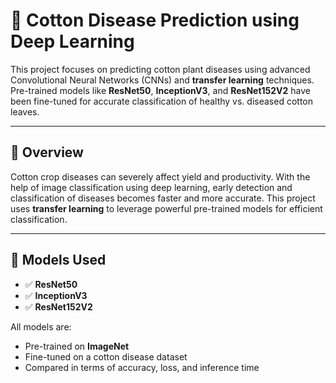 # 🌿 Cotton Disease Prediction using Deep Learning

This project focuses on predicting cotton plant diseases using advanced Convolutional Neural Networks (CNNs) and **transfer learning** techniques. Pre-trained models like **ResNet50**, **InceptionV3**, and **ResNet152V2** have been fine-tuned for accurate classification of healthy vs. diseased cotton leaves.

---

## 📌 Overview

Cotton crop diseases can severely affect yield and productivity. With the help of image classification using deep learning, early detection and classification of diseases becomes faster and more accurate. This project uses **transfer learning** to leverage powerful pre-trained models for efficient classification.

---

## 🚀 Models Used

- ✅ **ResNet50**
- ✅ **InceptionV3**
- ✅ **ResNet152V2**

All models are:
- Pre-trained on **ImageNet**
- Fine-tuned on a cotton disease dataset
- Compared in terms of accuracy, loss, and inference time
